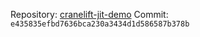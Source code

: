 Repository: [cranelift-jit-demo](https://github.com/bytecodealliance/cranelift-jit-demo)
Commit: `e435835efbd7636bca230a3434d1d586587b378b`
